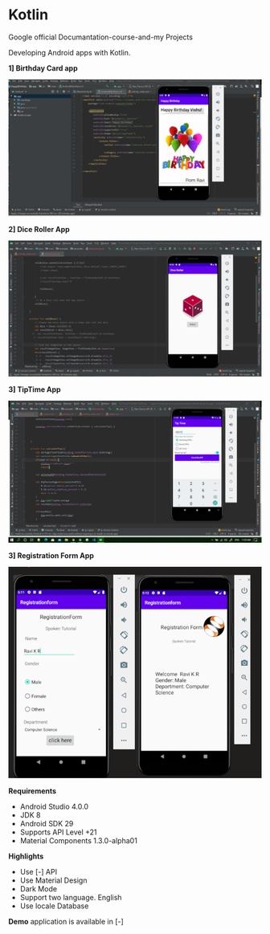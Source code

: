 # Kotlin
Google official Documantation-course-and-my Projects 

Developing Android apps with Kotlin.

**1] Birthday Card app**

<p align="center"><img src="assets/hap.png" /></p>

**2] Dice Roller App**

<p align="center"><img src="assets/DiceRoller.png" /></p>

**3] TipTime App**

<p align="center"><img src="assets/Tip.png" /></p>

**3] Registration Form App**

<p align="center"><img src="assets/Regform.png" /></p>

**Requirements**
- Android Studio 4.0.0
- JDK 8
- Android SDK 29
- Supports API Level +21
- Material Components 1.3.0-alpha01

**Highlights**
- Use [-] API
- Use Material Design 
- Dark Mode
- Support two language. English 
- Use locale Database

**Demo** application is available in [-]
